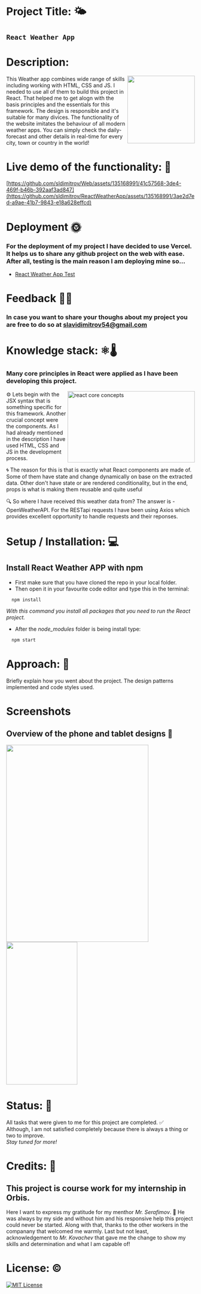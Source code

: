 # Project Title: 🌤️ #
## `React Weather App`

# Description: #
<img align="right" width="180" height="180" src="https://github.com/sldimitrov/ReactWeatherApp/assets/135168991/411e28f1-4dd0-4c6c-8758-1ddeff414195"/>
 This Weather app combines wide range of skills including working with HTML, CSS and JS. I needed to use all of them to build this project in React. That helped me to get alogn with the basis principles and the essentials for this framework.
The design is responsible and it's suitable for many divices. The functionality of the website imitates the behaviour of all modern weather apps. You can simply check the daily-forecast and other details in real-time for every city, town or country in the world! 

# Live demo of the functionality: 🔗 #
[https://github.com/sldimitrov/Web/assets/135168991/41c57568-3de4-469f-b46b-392aaf3ad847](https://github.com/sldimitrov/ReactWeatherApp/assets/135168991/3ae2d7ed-a9ae-41b7-9843-e18a628effcd)

# Deployment 🌞 #
### For the deployment of my project I have decided to use Vercel. It helps us to share any github project on the web with ease. After all, testing is the main reason I am deploying mine so...
 - [React Weather App Test](https://react-weather-app-ten.vercel.app/)
# Feedback 💭💭  #
### In case you want to share your thoughs about my project you are free to do so at slavidimitrov54@gmail.com

# Knowledge stack: ⚛️🌡️ #
 ### Many core principles in React were applied as I have been developing this project.
 <img align="right" width="340" height="190" alt="react core concepts" src="https://github.com/sldimitrov/ReactWeatherApp/assets/135168991/7b864aeb-9cf4-49a4-905e-ec10290f2932" /> 
 <p>
 ⚙️ Lets begin with the JSX syntax that is something specific for this framework.
Another crucial concept were the components. As I had already mentioned in the description I have used HTML, CSS and JS in the development process. <br/>
  
 🌀 The reason for this is that is exactly what React components are made of. Some of them have state and change dynamically on base on the extracted data. Other don't have state or are rendered conditionality, but in the end, props is what is making them reusable and quite useful <br/>

🔍 So where I have received this weather data from? The answer is - OpenWeatherAPI. For the RESTapi requests I have been using Axios which provides excellent opportunity to handle requests and their reponses.
 </p> 


# Setup / Installation: 💻 #

## Install React Weather APP with npm

* First make sure that you have cloned the repo in your local folder.
* Then open it in your favourite code editor and type this in the terminal:

```bash
  npm install
```
*With this command you install all packages that you need to run the React project.*
* After the *node_modules* folder is being install type:
```bash
  npm start
```

# Approach: 🚶 #
Briefly explain how you went about the project. The design patterns implemented and code styles used.

# Screenshots #
## Overview of the phone and tablet designs 🎨
<img src="https://github.com/sldimitrov/ReactWeatherApp/assets/135168991/e40d4b5f-01f9-4f00-a59d-e76925b5da06" width="380" height="525"/>
<img src="https://github.com/sldimitrov/ReactWeatherApp/assets/135168991/999271ae-221a-4011-9b92-feecf9c6234e" width="190" height="380" />

# Status: 📶
All tasks that were given to me for this project are completed. ✅ <br/> 
Although, I am not satisfied completely because there is always a thing or two to improve. <br/>
*Stay tuned for more!*

# Credits: 📝
## This project is course work for my internship in Orbis. <br/>
Here I want to express my gratitude for my menthor *Mr. Serafimov*. 🙏 He was always by my side and without him and his responsive help this project could never be started. Along with that, thanks to the other workers in the companany that welcomed me warmly. Last but not least, acknowledgement to *Mr. Kovachev* that gave me the change to show my skills and determination and what I am capable of!

# License: ©️
[![MIT License](https://img.shields.io/badge/License-MIT-green.svg)](https://choosealicense.com/licenses/mit/)
